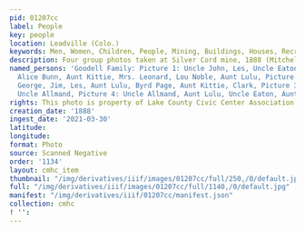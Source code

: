 ```yaml
---
pid: 01207cc
label: People
key: people
location: Leadville (Colo.)
keywords: Men, Women, Children, People, Mining, Buildings, Houses, Recreation
description: Four group photos taken at Silver Cord mine, 1888 (Mitchell collection)
named_persons: 'Goodell Family: Picture 1: Uncle John, Les, Uncle Eaton, Aunt Jennie,
  Alice Bunn, Aunt Kittie, Mrs. Leonard, Lou Noble, Aunt Lulu, Picture 2: Aunt Jennie,
  George, Jim, Les, Aunt Lulu, Byrd Page, Aunt Kittie, Clark, Picture 3: Aunt Jennie,
  Uncle Allmand, Picture 4: Uncle Allmand, Aunt Lulu, Uncle Eaton, Aunt Kittie, Les'
rights: This photo is property of Lake County Civic Center Association.
creation_date: '1888'
ingest_date: '2021-03-30'
latitude: 
longitude: 
format: Photo
source: Scanned Negative
order: '1134'
layout: cmhc_item
thumbnail: "/img/derivatives/iiif/images/01207cc/full/250,/0/default.jpg"
full: "/img/derivatives/iiif/images/01207cc/full/1140,/0/default.jpg"
manifest: "/img/derivatives/iiif/01207cc/manifest.json"
collection: cmhc
! '': 
---
```

